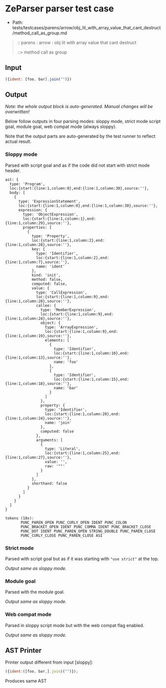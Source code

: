 # ZeParser parser test case

- Path: tests/testcases/parens/arrow/obj_lit_with_array_value_that_cant_destruct/method_call_as_group.md

> :: parens : arrow : obj lit with array value that cant destruct
>
> ::> method call as group

## Input

`````js
({ident: [foo, bar].join("")})
`````

## Output

_Note: the whole output block is auto-generated. Manual changes will be overwritten!_

Below follow outputs in four parsing modes: sloppy mode, strict mode script goal, module goal, web compat mode (always sloppy).

Note that the output parts are auto-generated by the test runner to reflect actual result.

### Sloppy mode

Parsed with script goal and as if the code did not start with strict mode header.

`````
ast: {
  type: 'Program',
  loc:{start:{line:1,column:0},end:{line:1,column:30},source:''},
  body: [
    {
      type: 'ExpressionStatement',
      loc:{start:{line:1,column:0},end:{line:1,column:30},source:''},
      expression: {
        type: 'ObjectExpression',
        loc:{start:{line:1,column:1},end:{line:1,column:29},source:''},
        properties: [
          {
            type: 'Property',
            loc:{start:{line:1,column:2},end:{line:1,column:28},source:''},
            key: {
              type: 'Identifier',
              loc:{start:{line:1,column:2},end:{line:1,column:7},source:''},
              name: 'ident'
            },
            kind: 'init',
            method: false,
            computed: false,
            value: {
              type: 'CallExpression',
              loc:{start:{line:1,column:9},end:{line:1,column:28},source:''},
              callee: {
                type: 'MemberExpression',
                loc:{start:{line:1,column:9},end:{line:1,column:24},source:''},
                object: {
                  type: 'ArrayExpression',
                  loc:{start:{line:1,column:9},end:{line:1,column:19},source:''},
                  elements: [
                    {
                      type: 'Identifier',
                      loc:{start:{line:1,column:10},end:{line:1,column:13},source:''},
                      name: 'foo'
                    },
                    {
                      type: 'Identifier',
                      loc:{start:{line:1,column:15},end:{line:1,column:18},source:''},
                      name: 'bar'
                    }
                  ]
                },
                property: {
                  type: 'Identifier',
                  loc:{start:{line:1,column:20},end:{line:1,column:24},source:''},
                  name: 'join'
                },
                computed: false
              },
              arguments: [
                {
                  type: 'Literal',
                  loc:{start:{line:1,column:25},end:{line:1,column:27},source:''},
                  value: '',
                  raw: '""'
                }
              ]
            },
            shorthand: false
          }
        ]
      }
    }
  ]
}

tokens (18x):
       PUNC_PAREN_OPEN PUNC_CURLY_OPEN IDENT PUNC_COLON
       PUNC_BRACKET_OPEN IDENT PUNC_COMMA IDENT PUNC_BRACKET_CLOSE
       PUNC_DOT IDENT PUNC_PAREN_OPEN STRING_DOUBLE PUNC_PAREN_CLOSE
       PUNC_CURLY_CLOSE PUNC_PAREN_CLOSE ASI
`````

### Strict mode

Parsed with script goal but as if it was starting with `"use strict"` at the top.

_Output same as sloppy mode._

### Module goal

Parsed with the module goal.

_Output same as sloppy mode._

### Web compat mode

Parsed in sloppy script mode but with the web compat flag enabled.

_Output same as sloppy mode._

## AST Printer

Printer output different from input [sloppy]:

````js
({ident:([foo, bar,].join)("")});
````

Produces same AST
